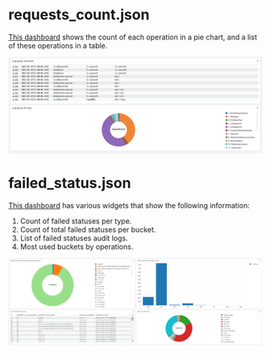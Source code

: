 # requests_count.json
[This dashboard](requests_count.json) shows the count of each operation in a pie chart, and a list of these operations in a table.

![image](../../images/operationsDashboard.png)

# failed_status.json
[This dashboard](failed_status.json) has various widgets that show the following information:
1. Count of failed statuses per type.
2. Count of total failed statuses per bucket.
3. List of failed statuses audit logs.
4. Most used buckets by operations.

![image](../../images/failstatusDashboard.png)
